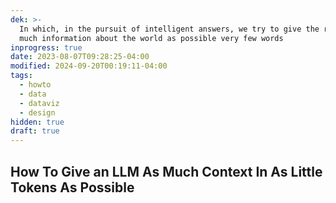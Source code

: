 ```yaml
---
dek: >-
  In which, in the pursuit of intelligent answers, we try to give the robot as
  much information about the world as possible very few words
inprogress: true
date: 2023-08-07T09:28:25-04:00
modified: 2024-09-20T00:19:11-04:00
tags:
  - howto
  - data
  - dataviz
  - design
hidden: true
draft: true
---
```

## How To Give an LLM As Much Context In As Little Tokens As Possible
